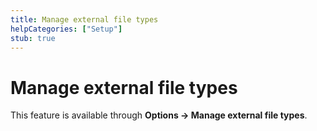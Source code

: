 ```yaml
---
title: Manage external file types
helpCategories: ["Setup"]
stub: true
---
```


# Manage external file types

This feature is available through **Options → Manage external file types**.
